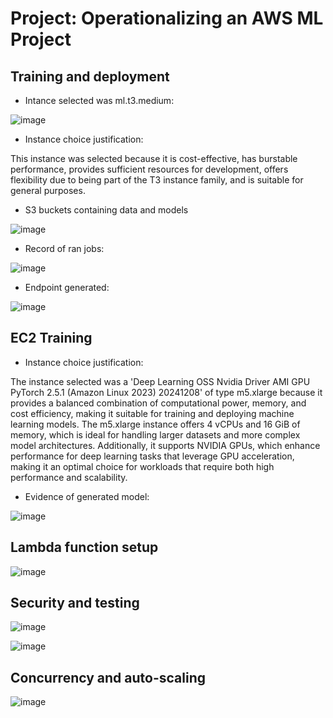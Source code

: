 # Project: Operationalizing an AWS ML Project



## Training and deployment

- Intance selected was ml.t3.medium:

![image](screenshots\1-notebook-instance.png)

- Instance choice justification:

This instance was selected because it is cost-effective, has burstable performance, provides sufficient resources for development, offers flexibility due to being part of the T3 instance family, and is suitable for general purposes.

- S3 buckets containing data and models

![image](screenshots\2-s3.png)

- Record of ran jobs:

![image](screenshots\3-training-jobs.png)

- Endpoint generated:

![image](screenshots\4-endpoint.png)

## EC2 Training

- Instance choice justification:

The instance selected was a 'Deep Learning OSS Nvidia Driver AMI GPU PyTorch 2.5.1 (Amazon Linux 2023) 20241208' of type m5.xlarge because it provides a balanced combination of computational power, memory, and cost efficiency, making it suitable for training and deploying machine learning models. The m5.xlarge instance offers 4 vCPUs and 16 GiB of memory, which is ideal for handling larger datasets and more complex model architectures. Additionally, it supports NVIDIA GPUs, which enhance performance for deep learning tasks that leverage GPU acceleration, making it an optimal choice for workloads that require both high performance and scalability.

- Evidence of generated model:

![image](screenshots\5-ec2-model.png)

## Lambda function setup

![image](screenshots\9-lambdaFunction.png)

## Security and testing

![image](screenshots\6-lambdaPermissions.png)

![image](screenshots\7-test.png)

## Concurrency and auto-scaling

![image](screenshots\8-Concurrency.png)